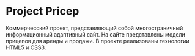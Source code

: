 # Project Pricep

Коммерчесский проект, представляющий собой многостраничный информационный адаптивный сайт. На сайте представлены модели прицепов для аренды и продажи. В проекте реализованы технологии HTML5 и CSS3.
